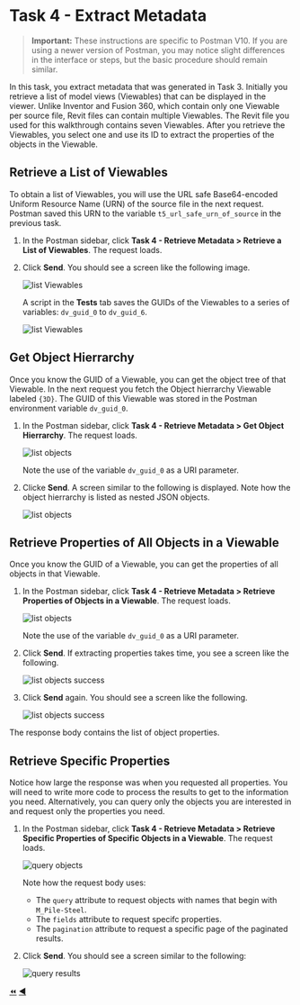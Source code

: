 # Task 4 - Extract Metadata

> **Important:** These instructions are specific to Postman V10. If you are using a newer version of Postman, you may notice slight differences in the interface or steps, but the basic procedure should remain similar.

In this task, you extract metadata that was generated in Task 3. Initially you retrieve a list of model views (Viewables) that can be displayed in the viewer. Unlike Inventor and Fusion 360, which contain only one Viewable per source file, Revit files can contain multiple Viewables. The Revit file you used for this walkthrough contains seven Viewables. After you retrieve the Viewables, you select one and use its ID to extract the properties of the objects in the Viewable.

## Retrieve a List of Viewables

To obtain a list of Viewables, you will use the URL safe Base64-encoded Uniform Resource Name (URN) of the source file in the next request. Postman saved this URN to the variable `t5_url_safe_urn_of_source` in the previous task.

1. In the Postman sidebar, click **Task 4 - Retrieve Metadata > Retrieve a List of Viewables**. The request loads.

2. Click **Send**. You should see a screen like the following image.

   ![list Viewables](../images/tutorial_05_task_4_retrieve_a_list_of_viewables.png "list viewables")

   A script in the **Tests** tab saves the GUIDs of the Viewables to a series of variables: `dv_guid_0` to `dv_guid_6`.

   ![list Viewables](../images/tutorial_05_task_4_guid_of_viewables.png "list viewables")
   
## Get Object Hierrarchy

Once you know the GUID of a Viewable, you can get the object tree of that Viewable. In the next request you fetch the Object hierrarchy Viewable labeled `{3D}`. The GUID of this Viewable was stored in the Postman environment variable `dv_guid_0`.

1. In the Postman sidebar, click **Task 4 - Retrieve Metadata > Get Object Hierrarchy**. The request loads.

   ![list objects](../images/tutorial_05_task_4_get_object_hierrarchy_01.png "list objects")

   Note the use of the variable `dv_guid_0` as a URI parameter.
   
2. Clicke **Send**. A screen similar to the following is displayed. Note how the object hierrarchy is listed as nested JSON objects.

   ![list objects](../images/tutorial_05_task_4_get_object_hierrarchy_02.png "list objects")


## Retrieve Properties of All Objects in a Viewable

Once you know the GUID of a Viewable, you can get the properties of all objects in that Viewable.

1. In the Postman sidebar, click **Task 4 - Retrieve Metadata > Retrieve Properties of Objects in a  Viewable**. The request loads.

   ![list objects](../images/tutorial_05_task_4_retrieve_properties_of_all_objects.png "list objects")

   Note the use of the variable `dv_guid_0` as a URI parameter.

2. Click **Send**. If extracting properties takes time, you see a screen like the following.

   ![list objects success](../images/tutorial_05_task_4_retrieve_properties_of_all_objects_02.png "list objects success")

3. Click **Send** again. You should see a screen like the following.

   ![list objects success](../images/tutorial_05_task_4_retrieve_properties_of_all_objects_03.png "list objects success")

The response body contains the list of object properties.

## Retrieve Specific Properties

Notice how large the response was when you requested all properties. You will need to write more code to process the results to get to the information you need.  Alternatively, you can query only the objects you are interested in and request only the properties you need. 

1. In the Postman sidebar, click **Task 4 - Retrieve Metadata > Retrieve Specific Properties of Specific Objects in a  Viewable**. The request loads.

   ![query objects](../images/tutorial_05_task_4_retrieve_specific_properties_01.png "query objects")

   Note how the request body uses:
   
   - The ``query`` attribute to request objects with names that begin with ``M_Pile-Steel``.
   - The ``fields`` attribute to request specifc properties.
   - The ``pagination`` attribute to request a specific page of the paginated results.

2. Click **Send**. You should see a screen similar to the following:

   ![query results](../images/tutorial_05_task_4_retrieve_specific_properties_02.png "query results")

[:rewind:](../readme.md "readme.md") [:arrow_backward:](task-3.md "Previous task")

